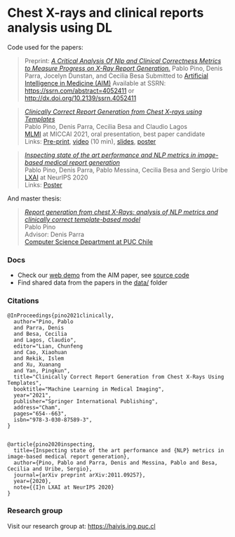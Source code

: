 # Chest X-rays and clinical reports analysis using DL

Code used for the papers:

> Preprint: [_A Critical Analysis Of Nlp and Clinical Correctness Metrics to Measure Progress on X-Ray Report Generation._](https://ssrn.com/abstract=4052411)
> Pablo Pino, Denis Parra, Jocelyn Dunstan, and Cecilia Besa
> Submitted to [Artificial Intelligence in Medicine (AIM)](https://www.sciencedirect.com/journal/artificial-intelligence-in-medicine)
> Available at SSRN: https://ssrn.com/abstract=4052411 or http://dx.doi.org/10.2139/ssrn.4052411

> [_Clinically Correct Report Generation from Chest X-rays using Templates_](https://link.springer.com/chapter/10.1007/978-3-030-87589-3_67) \
> Pablo Pino, Denis Parra, Cecilia Besa and Claudio Lagos \
> [MLMI](https://sites.google.com/view/mlmi2021/home) at MICCAI 2021, oral presentation, best paper candidate \
> Links: [Pre-print](https://dparra.sitios.ing.uc.cl/pdfs/preprint_Pinoetal_MICCAI_2021.pdf), [video](https://drive.google.com/file/d/1ZVPRtlfyXyQa6ZKJ2UkamFlrC9aTKCBq/view) (10 min), [slides](https://denisparra.github.io/pdfs/MLMI2021-O-19_PinoParra_MICCAI21_small.pdf), [poster](https://denisparra.github.io/pdfs/MLMI2021-O-19_poster-small.pdf)

> [_Inspecting state of the art performance and NLP metrics in image-based medical report generation_](https://research.latinxinai.org/papers/neurips/2020/pdf/pino_short_23.pdf) \
> Pablo Pino, Denis Parra, Pablo Messina, Cecilia Besa and Sergio Uribe \
> [LXAI](https://www.latinxinai.org/neurips-2020-about) at NeurIPS 2020 \
> Links: [Poster](https://research.latinxinai.org/papers/neurips/2020/png/pino_short_23.png)

And master thesis:

> [_Report generation from chest X-Rays: analysis of NLP metrics and clinically correct template-based model_](https://repositorio.uc.cl/handle/11534/63600) \
> Pablo Pino \
> Advisor: Denis Parra \
> [Computer Science Department at PUC Chile](https://dcc.ing.puc.cl/)


### Docs

* Check our [web demo](https://pdpino-medical-ai-medaistreamlit-appapp-jg76pp.streamlit.app/) from the AIM paper, see [source code](./medai/streamlit-app)
* Find shared data from the papers in the [data/](./data) folder


### Citations

```
@InProceedings{pino2021clinically,
  author="Pino, Pablo
  and Parra, Denis
  and Besa, Cecilia
  and Lagos, Claudio",
  editor="Lian, Chunfeng
  and Cao, Xiaohuan
  and Rekik, Islem
  and Xu, Xuanang
  and Yan, Pingkun",
  title="Clinically Correct Report Generation from Chest X-Rays Using Templates",
  booktitle="Machine Learning in Medical Imaging",
  year="2021",
  publisher="Springer International Publishing",
  address="Cham",
  pages="654--663",
  isbn="978-3-030-87589-3",
}


@article{pino2020inspecting,
  title={Inspecting state of the art performance and {NLP} metrics in image-based medical report generation},
  author={Pino, Pablo and Parra, Denis and Messina, Pablo and Besa, Cecilia and Uribe, Sergio},
  journal={arXiv preprint arXiv:2011.09257},
  year={2020},
  note={{I}n LXAI at NeurIPS 2020}
}
```

### Research group

Visit our research group at: https://haivis.ing.puc.cl
